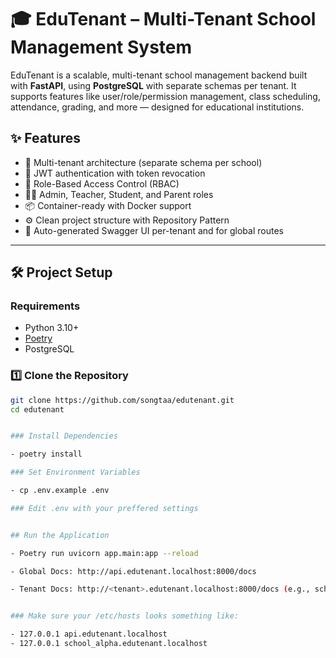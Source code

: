 # 🎓 EduTenant – Multi-Tenant School Management System

EduTenant is a scalable, multi-tenant school management backend built with **FastAPI**, using **PostgreSQL** with separate schemas per tenant. It supports features like user/role/permission management, class scheduling, attendance, grading, and more — designed for educational institutions.

## ✨ Features

- 🏫 Multi-tenant architecture (separate schema per school)
- 🔐 JWT authentication with token revocation
- 👥 Role-Based Access Control (RBAC)
- 🧑‍🏫 Admin, Teacher, Student, and Parent roles
- 📦 Container-ready with Docker support
- ⚙️ Clean project structure with Repository Pattern
- 📄 Auto-generated Swagger UI per-tenant and for global routes

---

## 🛠 Project Setup

### Requirements

- Python 3.10+
- [Poetry](https://python-poetry.org/docs/#installation)
- PostgreSQL

### 1️⃣ Clone the Repository

```bash
git clone https://github.com/songtaa/edutenant.git
cd edutenant


### Install Dependencies

- poetry install

### Set Environment Variables 

- cp .env.example .env

### Edit .env with your preffered settings


## Run the Application

- Poetry run uvicorn app.main:app --reload

- Global Docs: http://api.edutenant.localhost:8000/docs

- Tenant Docs: http://<tenant>.edutenant.localhost:8000/docs (e.g., school_alpha)


### Make sure your /etc/hosts looks something like: 

- 127.0.0.1 api.edutenant.localhost
- 127.0.0.1 school_alpha.edutenant.localhost




